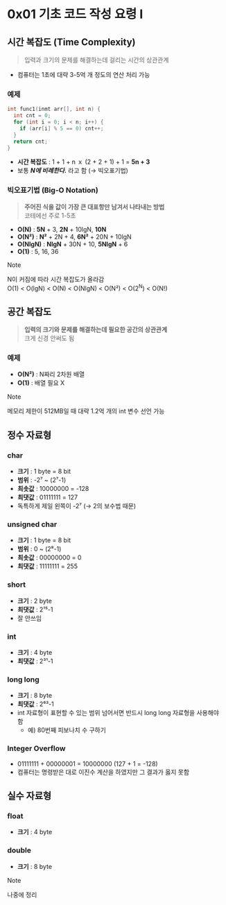 # 0x01 기초 코드 작성 요령 I

## 시간 복잡도 (Time Complexity)

> 입력과 크기의 문제를 해결하는데 걸리는 시간의 상관관계

- 컴퓨터는 1초에 대략 3-5억 개 정도의 연산 처리 가능

### 예제

```cpp
int func1(inmt arr[], int n) {
  int cnt = 0;
  for (int i = 0; i < n; i++) {
    if (arr[i] % 5 == 0) cnt++;
  }
  return cnt;
}
```

- **시간 복잡도** : 1 + 1 + n ｘ (2 + 2 + 1) + 1 = **5n + 3**
- 보통 **_N에 비례한다._** 라고 함 (→ 빅오표기법)

### 빅오표기법 (Big-O Notation)

> **주어진 식을 값이 가장 큰 대표항만 남겨서 나타내는 방법**  
> 코테에선 주로 1-5초

- **O(N)** : **5N** + 3, **2N** + 10lgN, **10N**
- **O(N²)** : **N²** + 2N + 4, **6N²** + 20N + 10lgN
- **O(NlgN)** : **NlgN** + 30N + 10, **5NlgN** + 6
- **O(1)** : 5, 16, 36

> [!NOTE]
> N이 커짐에 따라 시간 복잡도가 올라감  
> O(1) < O(lgN) < O(N) < O(NlgN) < O(N²) < O(2<sup>N</sup>) < O(N!)

## 공간 복잡도

> **입력의 크기와 문제를 해결하는데 필요한 공간의 상관관계**  
> 크게 신경 안써도 됨

### 예제

- **O(N²)** : N짜리 2차원 배열
- **O(1)** : 배열 필요 X

> [!NOTE]
> 메모리 제한이 512MB일 때 대략 1.2억 개의 int 변수 선언 가능

## 정수 자료형

### char

- **크기** : 1 byte = 8 bit
- **범위** : -2⁷ ~ (2⁷-1)
- **최솟값** : 10000000 = -128
- **최댓값** : 01111111 = 127
- 독특하게 제일 왼쪽이 -2⁷ (→ 2의 보수법 때문)

### unsigned char

- **크기** : 1 byte = 8 bit
- **범위** : 0 ~ (2⁸-1)
- **최솟값** : 00000000 = 0
- **최댓값** : 11111111 = 255

### short

- **크기** : 2 byte
- **최댓값** : 2¹⁵-1
- 잘 안쓰임

### int

- **크기** : 4 byte
- **최댓값** : 2³¹-1

### long long

- **크기** : 8 byte
- **최댓값** : 2⁶³-1
- int 자료형이 표현할 수 있는 범위 넘어서면 반드시 long long 자료형을 사용해야 함
  - 예) 80번째 피보나치 수 구하기

### Integer Overflow

- 01111111 + 00000001 = 10000000 (127 + 1 = -128)
- 컴퓨터는 명령받은 대로 이진수 계산을 하였지만 그 결과가 옳지 못함

## 실수 자료형

### float

- **크기** : 4 byte

### double

- **크기** : 8 byte

> [!NOTE]
> 나중에 정리
